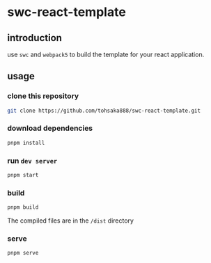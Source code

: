 <!--
 * @Author: tohsaka888
 * @Date: 2022-07-28 11:02:20
 * @LastEditors: tohsaka888
 * @LastEditTime: 2022-07-29 11:03:05
 * @Description: README
-->

# swc-react-template

## introduction

use `swc` and `webpack5` to build the template for your react application.

## usage

### clone this repository

```bash
git clone https://github.com/tohsaka888/swc-react-template.git
```

### download dependencies

```bash
pnpm install
```

### run `dev server`

```bash
pnpm start
```

### build

```bash
pnpm build
```

The compiled files are in the `/dist` directory

### serve

```bash
pnpm serve
```
